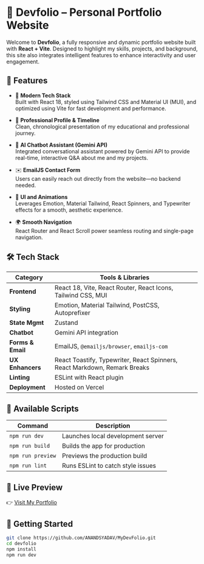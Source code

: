 # 💼 Devfolio – Personal Portfolio Website

Welcome to **Devfolio**, a fully responsive and dynamic portfolio website built with **React + Vite**. Designed to highlight my skills, projects, and background, this site also integrates intelligent features to enhance interactivity and user engagement.

## 🚀 Features

- 🎨 **Modern Tech Stack**  
  Built with React 18, styled using Tailwind CSS and Material UI (MUI), and optimized using Vite for fast development and performance.

- 📑 **Professional Profile & Timeline**  
  Clean, chronological presentation of my educational and professional journey.

- 💬 **AI Chatbot Assistant (Gemini API)**  
  Integrated conversational assistant powered by Gemini API to provide real-time, interactive Q&A about me and my projects.

- ✉️ **EmailJS Contact Form**  
  Users can easily reach out directly from the website—no backend needed.

- 🌈 **UI and Animations**  
  Leverages Emotion, Material Tailwind, React Spinners, and Typewriter effects for a smooth, aesthetic experience.

- 🌍 **Smooth Navigation**  
  React Router and React Scroll power seamless routing and single-page navigation.

## 🛠️ Tech Stack

| Category         | Tools & Libraries                                                                 |
|------------------|-----------------------------------------------------------------------------------|
| **Frontend**     | React 18, Vite, React Router, React Icons, Tailwind CSS, MUI                      |
| **Styling**      | Emotion, Material Tailwind, PostCSS, Autoprefixer                                 |
| **State Mgmt**   | Zustand                                                                           |
| **Chatbot**      | Gemini API integration                                                            |
| **Forms & Email**| EmailJS, `@emailjs/browser`, `emailjs-com`                                        |
| **UX Enhancers** | React Toastify, Typewriter, React Spinners, React Markdown, Remark Breaks         |
| **Linting**      | ESLint with React plugin                                                          |
| **Deployment**   | Hosted on Vercel                                                                  |

## 🔧 Available Scripts

| Command           | Description                          |
|------------------|--------------------------------------|
| `npm run dev`     | Launches local development server    |
| `npm run build`   | Builds the app for production        |
| `npm run preview` | Previews the production build        |
| `npm run lint`    | Runs ESLint to catch style issues    |

## 📸 Live Preview

👉 [Visit My Portfolio](https://my-dev-folio-eight.vercel.app/)

## 📁 Getting Started

```bash
git clone https://github.com/ANANDSYADAV/MyDevFolio.git
cd devfolio
npm install
npm run dev

